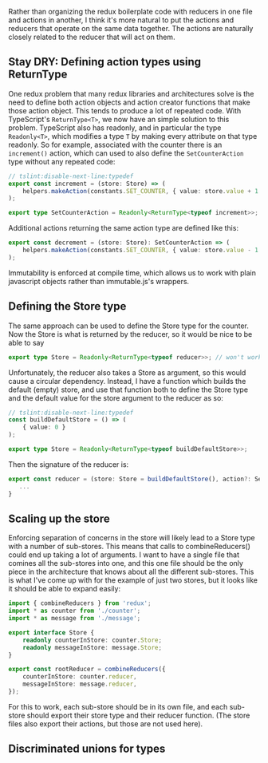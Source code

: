 

Rather than organizing the redux boilerplate code with reducers in one file and actions in another, I think it's more natural to put the actions and reducers that operate on the same data together. The actions are naturally closely related to the reducer that will act on them.

## Stay DRY: Defining action types using ReturnType

One redux problem that many redux libraries and architectures solve is the need to define both action objects and action creator functions that make those action object. This tends to produce a  lot of repeated code. With TypeScript's `ReturnType<T>`, we now have an simple solution to this problem. TypeScript also has readonly, and in particular the type `Readonly<T>`, which modifies a type `T` by making every attribute on that type readonly. So for example, associated with the counter there is an `increment()` action, which can used to also define the `SetCounterAction` type without any repeated code:

```ts
// tslint:disable-next-line:typedef
export const increment = (store: Store) => (
    helpers.makeAction(constants.SET_COUNTER, { value: store.value + 1 })
);

export type SetCounterAction = Readonly<ReturnType<typeof increment>>;
```

Additional actions returning the same action type are defined like this:

```ts
export const decrement = (store: Store): SetCounterAction => (
    helpers.makeAction(constants.SET_COUNTER, { value: store.value - 1 })
);
```

Immutability is enforced at compile time, which allows us to work with plain javascript objects rather than immutable.js's wrappers.

## Defining the Store type

The same approach can be used to define the Store type for the counter. Now the Store is what is returned by the reducer, so it would be nice to be able to say

```ts
export type Store = Readonly<ReturnType<typeof reducer>>; // won't work
```

Unfortunately, the reducer also takes a Store as argument, so this would cause a circular dependency. Instead, I have a function which builds the default (empty) store, and use that function both to define the Store type and the default value for the store argument to the reducer as so:

```ts
// tslint:disable-next-line:typedef
const buildDefaultStore = () => (
    { value: 0 }
);

export type Store = Readonly<ReturnType<typeof buildDefaultStore>>;
```

Then the signature of the reducer is:

```ts
export const reducer = (store: Store = buildDefaultStore(), action?: SetCounterAction): Store => {
   ...
}
```

## Scaling up the store

Enforcing separation of concerns in the store will likely lead to a Store type with a number of sub-stores. This means that calls to combineReducers() could end up taking a lot of arguments. I want to have a single file that comines all the sub-stores into one, and this one file should be the only piece in the architecture that knows about all the different sub-stores. This is what I've come up with for the example of just two stores, but it looks like it should be able to expand easily:

```ts
import { combineReducers } from 'redux';
import * as counter from './counter';
import * as message from './message';

export interface Store {
    readonly counterInStore: counter.Store;
    readonly messageInStore: message.Store;
}

export const rootReducer = combineReducers({
    counterInStore: counter.reducer,
    messageInStore: message.reducer,
});
```

For this to work, each sub-store should be in its own file, and each sub-store should export their store type and their reducer function. (The store files also export their actions, but those are not used here).

## Discriminated unions for types

